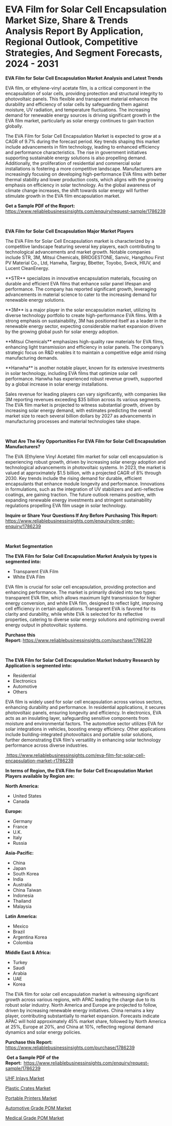 <p><h1>EVA Film for Solar Cell Encapsulation Market Size, Share & Trends Analysis Report By Application, Regional Outlook, Competitive Strategies, And Segment Forecasts, 2024 - 2031</h1></p><p><strong>EVA Film for Solar Cell Encapsulation Market Analysis and Latest Trends</strong></p>
<p><p>EVA film, or ethylene-vinyl acetate film, is a critical component in the encapsulation of solar cells, providing protection and structural integrity to photovoltaic panels. This flexible and transparent material enhances the durability and efficiency of solar cells by safeguarding them against moisture, UV radiation, and temperature fluctuations. The increasing demand for renewable energy sources is driving significant growth in the EVA film market, particularly as solar energy continues to gain traction globally.</p><p>The EVA Film for Solar Cell Encapsulation Market is expected to grow at a CAGR of 9.7% during the forecast period. Key trends shaping this market include advancements in film technology, leading to enhanced efficiency and performance characteristics. The rise in government initiatives supporting sustainable energy solutions is also propelling demand. Additionally, the proliferation of residential and commercial solar installations is fostering a more competitive landscape. Manufacturers are increasingly focusing on developing high-performance EVA films with better thermal stability and lower production costs, which aligns with the growing emphasis on efficiency in solar technology. As the global awareness of climate change increases, the shift towards solar energy will further stimulate growth in the EVA film encapsulation market.</p></p>
<p><strong>Get a Sample PDF of the Report:&nbsp;</strong> <a href="https://www.reliablebusinessinsights.com/enquiry/request-sample/1786239?utm_campaign=102&utm_medium=2&utm_source=Github&utm_content=ia&utm_term=19122024&utm_id=eva-film-for-solar-cell-encapsulation">https://www.reliablebusinessinsights.com/enquiry/request-sample/1786239</a></p>
<p>&nbsp;</p>
<p><strong>EVA Film for Solar Cell Encapsulation Major Market Players</strong></p>
<p><p>The EVA Film for Solar Cell Encapsulation market is characterized by a competitive landscape featuring several key players, each contributing to technological advancements and market growth. Notable companies include STR, 3M, Mitsui Chemicals, BRIDGESTONE, Sanvic, Hangzhou First PV Material Co., Ltd, Hanwha, Targray, Bbetter, Toyobo, Sveck, HIUV, and Lucent CleanEnergy.</p><p>**STR** specializes in innovative encapsulation materials, focusing on durable and efficient EVA films that enhance solar panel lifespan and performance. The company has reported significant growth, leveraging advancements in material science to cater to the increasing demand for renewable energy solutions.</p><p>**3M** is a major player in the solar encapsulation market, utilizing its diverse technology portfolio to create high-performance EVA films. With a strong emphasis on sustainability, 3M has positioned itself as a leader in the renewable energy sector, expecting considerable market expansion driven by the growing global push for solar energy adoption.</p><p>**Mitsui Chemicals** emphasizes high-quality raw materials for EVA films, enhancing light transmission and efficiency in solar panels. The company’s strategic focus on R&D enables it to maintain a competitive edge amid rising manufacturing demands.</p><p>**Hanwha** is another notable player, known for its extensive investments in solar technology, including EVA films that optimize solar cell performance. Hanwha has experienced robust revenue growth, supported by a global increase in solar energy installations.</p><p>Sales revenue for leading players can vary significantly, with companies like 3M reporting revenues exceeding $35 billion across its various segments. The EVA film market is projected to witness substantial growth, driven by increasing solar energy demand, with estimates predicting the overall market size to reach several billion dollars by 2027 as advancements in manufacturing processes and material technologies take shape.</p></p>
<p>&nbsp;</p>
<p><strong>What Are The Key Opportunities For EVA Film for Solar Cell Encapsulation Manufacturers?</strong></p>
<p><p>The EVA (Ethylene Vinyl Acetate) film market for solar cell encapsulation is experiencing robust growth, driven by increasing solar energy adoption and technological advancements in photovoltaic systems. In 2023, the market is valued at approximately $1.5 billion, with a projected CAGR of 8% through 2030. Key trends include the rising demand for durable, efficient encapsulants that enhance module longevity and performance. Innovations in formulations, such as the integration of UV stabilizers and anti-reflective coatings, are gaining traction. The future outlook remains positive, with expanding renewable energy investments and stringent sustainability regulations propelling EVA film usage in solar technology.</p></p>
<p><strong>Inquire or Share Your Questions If Any Before Purchasing This Report:</strong> <a href="https://www.reliablebusinessinsights.com/enquiry/pre-order-enquiry/1786239?utm_campaign=102&utm_medium=2&utm_source=Github&utm_content=ia&utm_term=19122024&utm_id=eva-film-for-solar-cell-encapsulation">https://www.reliablebusinessinsights.com/enquiry/pre-order-enquiry/1786239</a></p>
<p>&nbsp;</p>
<p><strong>Market Segmentation</strong></p>
<p><strong>The EVA Film for Solar Cell Encapsulation Market Analysis by types is segmented into:</strong></p>
<p><ul><li>Transparent EVA Film</li><li>White EVA Film</li></ul></p>
<p><p>EVA film is crucial for solar cell encapsulation, providing protection and enhancing performance. The market is primarily divided into two types: transparent EVA film, which allows maximum light transmission for higher energy conversion, and white EVA film, designed to reflect light, improving cell efficiency in certain applications. Transparent EVA is favored for its clarity and durability, while white EVA is selected for its reflective properties, catering to diverse solar energy solutions and optimizing overall energy output in photovoltaic systems.</p></p>
<p><strong>Purchase this Report:&nbsp;</strong><a href="https://www.reliablebusinessinsights.com/purchase/1786239?utm_campaign=102&utm_medium=2&utm_source=Github&utm_content=ia&utm_term=19122024&utm_id=eva-film-for-solar-cell-encapsulation">https://www.reliablebusinessinsights.com/purchase/1786239</a></p>
<p>&nbsp;</p>
<p><strong>The EVA Film for Solar Cell Encapsulation Market Industry Research by Application is segmented into:</strong></p>
<p><ul><li>Residential</li><li>Electronics</li><li>Automotive</li><li>Others</li></ul></p>
<p><p>EVA film is widely used for solar cell encapsulation across various sectors, enhancing durability and performance. In residential applications, it secures photovoltaic panels, ensuring longevity and efficiency. In electronics, EVA acts as an insulating layer, safeguarding sensitive components from moisture and environmental factors. The automotive sector utilizes EVA for solar integrations in vehicles, boosting energy efficiency. Other applications include building-integrated photovoltaics and portable solar solutions, further demonstrating EVA film's versatility in enhancing solar technology performance across diverse industries.</p></p>
<p><a href="https://www.reliablebusinessinsights.com/eva-film-for-solar-cell-encapsulation-market-r1786239?utm_campaign=102&utm_medium=2&utm_source=Github&utm_content=ia&utm_term=19122024&utm_id=eva-film-for-solar-cell-encapsulation">&nbsp;https://www.reliablebusinessinsights.com/eva-film-for-solar-cell-encapsulation-market-r1786239</a></p>
<p><strong>In terms of Region, the EVA Film for Solar Cell Encapsulation Market Players available by Region are:</strong></p>
<p>
    <p> <strong> North America: </strong>
        <ul>
            <li>United States</li>
            <li>Canada</li>
        </ul>
        </p> 
    <p> <strong> Europe: </strong>
        <ul>
            <li>Germany</li>
            <li>France</li>
            <li>U.K.</li>
            <li>Italy</li>
            <li>Russia</li>
        </ul>
        </p> 
    <p> <strong> Asia-Pacific: </strong>
        <ul>
            <li>China</li>
            <li>Japan</li>
            <li>South Korea</li>
            <li>India</li>
            <li>Australia</li>
            <li>China Taiwan</li>
            <li>Indonesia</li>
            <li>Thailand</li>
            <li>Malaysia</li>
        </ul>
        </p> 
    <p> <strong> Latin America: </strong>
        <ul>
            <li>Mexico</li>
            <li>Brazil</li>
            <li>Argentina Korea</li>
            <li>Colombia</li>
        </ul>
        </p> 
    <p> <strong> Middle East & Africa: </strong>
        <ul>
            <li>Turkey</li>
            <li>Saudi</li>
            <li>Arabia</li>
            <li>UAE</li>
            <li>Korea</li>
        </ul>
    </p>
    </p>
<p><p>The EVA film for solar cell encapsulation market is witnessing significant growth across various regions, with APAC leading the charge due to its robust solar industry. North America and Europe are projected to follow, driven by increasing renewable energy initiatives. China remains a key player, contributing substantially to market expansion. Forecasts indicate APAC will hold approximately 45% market share, followed by North America at 25%, Europe at 20%, and China at 10%, reflecting regional demand dynamics and solar energy policies.</p></p>
<p><strong>Purchase this Report: </strong><a href="https://www.reliablebusinessinsights.com/purchase/1786239?utm_campaign=102&utm_medium=2&utm_source=Github&utm_content=ia&utm_term=19122024&utm_id=eva-film-for-solar-cell-encapsulation">https://www.reliablebusinessinsights.com/purchase/1786239</a></p>
<p>&nbsp;<strong>Get a Sample PDF of the Report:&nbsp;&nbsp;</strong><a href="https://www.reliablebusinessinsights.com/enquiry/request-sample/1786239?utm_campaign=102&utm_medium=2&utm_source=Github&utm_content=ia&utm_term=19122024&utm_id=eva-film-for-solar-cell-encapsulation">https://www.reliablebusinessinsights.com/enquiry/request-sample/1786239</a></p>
<p><strong></strong></p>
<p><p><a href="https://www.linkedin.com/pulse/uhf-inlays-market-pulse-11-expansion-blueprint-2024-2031-c4efe?utm_campaign=102&utm_medium=2&utm_source=Github&utm_content=ia&utm_term=19122024&utm_id=eva-film-for-solar-cell-encapsulation">UHF Inlays Market</a></p><p><a href="https://www.linkedin.com/pulse/in-depth-plastic-crates-market-analysis-expansion-potential-2g43f?utm_campaign=102&utm_medium=2&utm_source=Github&utm_content=ia&utm_term=19122024&utm_id=eva-film-for-solar-cell-encapsulation">Plastic Crates Market</a></p><p><a href="https://www.linkedin.com/pulse/a-mkt-nova-vc8zf?utm_campaign=102&utm_medium=2&utm_source=Github&utm_content=ia&utm_term=19122024&utm_id=eva-film-for-solar-cell-encapsulation">Portable Printers Market</a></p><p><a href="https://github.com/NargisHussain75/Market-Research-Report-List-1/blob/main/automotive-grade-pom-market.md?utm_campaign=102&utm_medium=2&utm_source=Github&utm_content=ia&utm_term=19122024&utm_id=eva-film-for-solar-cell-encapsulation">Automotive Grade POM Market</a></p><p><a href="https://github.com/FlorianWolf90/Market-Research-Report-List-1/blob/main/medical-grade-pom-market.md?utm_campaign=102&utm_medium=2&utm_source=Github&utm_content=ia&utm_term=19122024&utm_id=eva-film-for-solar-cell-encapsulation">Medical Grade POM Market</a></p></p>